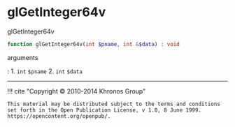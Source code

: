 # glGetInteger64v
glGetInteger64v

```php
function glGetInteger64v(int $pname, int &$data) : void
```

arguments

:    1. `int` `$pname` 
    2. `int` `$data` 

---
     

!!! cite "Copyright © 2010-2014 Khronos Group"

    This material may be distributed subject to the terms and conditions set forth in the Open Publication License, v 1.0, 8 June 1999. https://opencontent.org/openpub/.